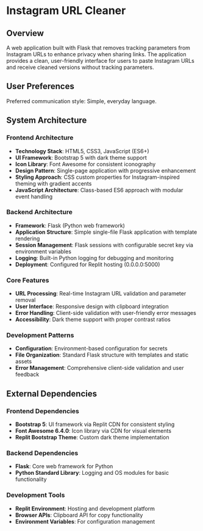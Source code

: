 # Instagram URL Cleaner

## Overview

A web application built with Flask that removes tracking parameters from Instagram URLs to enhance privacy when sharing links. The application provides a clean, user-friendly interface for users to paste Instagram URLs and receive cleaned versions without tracking parameters.

## User Preferences

Preferred communication style: Simple, everyday language.

## System Architecture

### Frontend Architecture
- **Technology Stack**: HTML5, CSS3, JavaScript (ES6+)
- **UI Framework**: Bootstrap 5 with dark theme support
- **Icon Library**: Font Awesome for consistent iconography
- **Design Pattern**: Single-page application with progressive enhancement
- **Styling Approach**: CSS custom properties for Instagram-inspired theming with gradient accents
- **JavaScript Architecture**: Class-based ES6 approach with modular event handling

### Backend Architecture
- **Framework**: Flask (Python web framework)
- **Application Structure**: Simple single-file Flask application with template rendering
- **Session Management**: Flask sessions with configurable secret key via environment variables
- **Logging**: Built-in Python logging for debugging and monitoring
- **Deployment**: Configured for Replit hosting (0.0.0.0:5000)

### Core Features
- **URL Processing**: Real-time Instagram URL validation and parameter removal
- **User Interface**: Responsive design with clipboard integration
- **Error Handling**: Client-side validation with user-friendly error messages
- **Accessibility**: Dark theme support with proper contrast ratios

### Development Patterns
- **Configuration**: Environment-based configuration for secrets
- **File Organization**: Standard Flask structure with templates and static assets
- **Error Management**: Comprehensive client-side validation and user feedback

## External Dependencies

### Frontend Dependencies
- **Bootstrap 5**: UI framework via Replit CDN for consistent styling
- **Font Awesome 6.4.0**: Icon library via CDN for visual elements
- **Replit Bootstrap Theme**: Custom dark theme implementation

### Backend Dependencies
- **Flask**: Core web framework for Python
- **Python Standard Library**: Logging and OS modules for basic functionality

### Development Tools
- **Replit Environment**: Hosting and development platform
- **Browser APIs**: Clipboard API for copy functionality
- **Environment Variables**: For configuration management